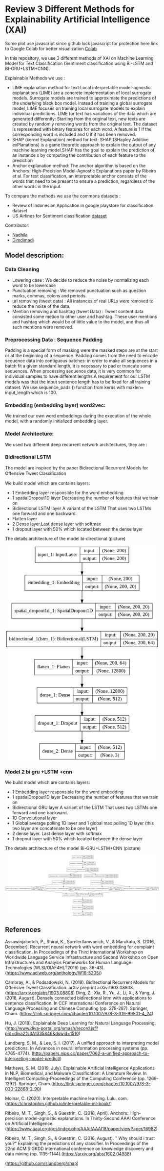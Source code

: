 # Review 3 Different Methods for Explainability Artificial Intelligence (XAI)

Some plot use javascript since github lock javascript for protection here link to Google Colab for better visualization [Colab](https://colab.research.google.com/drive/1wRCuvkmMa92okus_YA0CwT8-IyLcB0cK?usp=sharing)

In this repository, we use 3 different methods of XAI on Machine Learning Model for Text Classification (Sentiment classification using Bi-LSTM and BI-GRU+LSTM+CNN). 

Explainable Methods we use :

* LIME explanation method for text:Local interpretable model-agnostic explanations (LIME) are a concrete implementation of local surrogate models. Surrogate models are trained to approximate the predictions of the underlying black box model. Instead of training a global surrogate model, LIME focuses on training local surrogate models to explain individual predictions. LIME for text has variations of the data which are generated differently: Starting from the original text, new texts are created by randomly removing words from the original text. The dataset is represented with binary features for each word. A feature is 1 if the corresponding word is included and 0 if it has been removed.
* SHAP (kernel Explanation) method for text: SHAP (SHapley Additive exPlanations) is a game theoretic approach to explain the output of any machine learning model.SHAP has the goal to explain the prediction of an instance x by computing the contribution of each feature to the prediction
* Anchor explanation method: The anchor algorithm is based on the Anchors: High-Precision Model-Agnostic Explanations paper by Ribeiro et al. For text classification, an interpretable anchor consists of the words that need to be present to ensure a prediction, regardless of the other words in the input.

To compare the methods we use the commons datasets :

* Review of Indonesian Application in google playstore for classification dataset 
* US Airlines for Sentiment classification [dataset](https://www.kaggle.com/crowdflower/twitter-airline-sentiment)


Contributor:
* [Nadhila](https://github.com/Nadhila)
* [Dimdimadi](https://github.com/dimdimadi)


## Model description:

### Data Cleaning

* Lowering case :  We decide to reduce the noise by normalizing each word to be lowercase
*	Punctuation removing : We removed punctuation such as question marks, commas, colons and periods.
* url removing (tweet data) : All instances of real URLs were removed to reduce the noise of the data.
*	Mention removing  and hashtag (tweet Data) : Tweet content data consisted some metion to other user and hashtag. These user mentions and hashtag which would be of little value to the model, and thus all such mentions were removed.

### Preprocessing Data : Sequence Padding 


  Padding is a special form of masking were the masked steps are at the start or at the beginning of a sequence. Padding comes from the need to encode sequence data into contiguous batches: in order to make all sequences in a batch fit a given standard length, it is necessary to pad or truncate some sequences.
When processing sequence data, it is very common for individual samples to have different lengths.A requirement for our LSTM models was that the input sentence length has to be ﬁxed for all training dataset. We use sequence_pads () function from keras with maxlen= input_length which is 100. 


### Embedding (embedding layer) word2vec:

  We trained our own word embeddings during the execution of the whole model, with a randomly initialized embedding layer.

### Model Architecture:

We used two different deep recurrent network architectures, they are :

### Bidirectional LSTM 
The model are inspired by the paper Bidirectional Recurrent Models for Offensive Tweet Classiﬁcation

We build model which are contains layers:
-	1 Embedding layer responsible for the word embedding
-	1 spatialDropout1D layer Decreasing the number of features that we train on
-	Bidirectional LSTM layer A variant of the LSTM That uses two LSTMs one forward and one backward.
- Flatten layer
-	2 Dense layer.Last dense layer with softmax
-	1 dropout layer with 50% which located between the dense layer 

The details architecture of the model bi-directional (picture)

![Alt text](https://github.com/Nadhila/Explainble-AI/blob/master/bi-LSTM-model.png "Bi-LSTM Model")


### Model 2 bi gru +LSTM +cnn

We build model which are contains layers:
-	1 Embedding layer responsible for the word embedding
-	1 spatialDropout1D layer Decreasing the number of features that we train on
-	Bidirectional GRU layer A variant of the LSTM That uses two LSTMs one forward and one backward.
-	1D Convolutional layer
-	1 Global average polling 1D layer and 1 global max polling 1D layer  (this two layer are concatenate to be one layer) 
-	2 dense layer. Last dense layer with softmax
-	1 dropout layer with 50% which located between the dense layer


The details architecture of the model Bi-GRU+LSTM+CNN (picture)


![Alt text](https://github.com/Nadhila/Explainble-AI/blob/master/bi-GRU-LSTM-CNN.png "Bi-GRU+LSTM+CNN Model")


## References
Assawinjaipetch, P., Shirai, K., Sornlertlamvanich, V., & Marukata, S. (2016, December). Recurrent neural network with word embedding for complaint classification. In Proceedings of the Third International Workshop on Worldwide Language Service Infrastructure and Second Workshop on Open Infrastructures and Analysis Frameworks for Human Language Technologies (WLSI/OIAF4HLT2016) (pp. 36-43).(https://www.aclweb.org/anthology/W16-5205/)

Cambray, A., & Podsadowski, N. (2019). Bidirectional Recurrent Models for Offensive Tweet Classification. arXiv preprint arXiv:1903.08808. (https://arxiv.org/abs/1903.08808)
Ding, Z., Xia, R., Yu, J., Li, X., & Yang, J. (2018, August). Densely connected bidirectional lstm with applications to sentence classification. In CCF International Conference on Natural Language Processing and Chinese Computing (pp. 278-287). Springer, Cham. (https://link.springer.com/chapter/10.1007/978-3-319-99501-4_24)

Hu, J. (2018). Explainable Deep Learning for Natural Language Processing. (http://www.diva-portal.org/smash/record.jsf?pid=diva2%3A1335846&dswid=1510)

Lundberg, S. M., & Lee, S. I. (2017). A unified approach to interpreting model predictions. In Advances in neural information processing systems (pp. 4765-4774). (http://papers.nips.cc/paper/7062-a-unified-approach-to-interpreting-model-predicti)

Mathews, S. M. (2019, July). Explainable Artificial Intelligence Applications in NLP, Biomedical, and Malware Classification: A Literature Review. In Intelligent Computing-Proceedings of the Computing Conference (pp. 1269-1292). Springer, Cham.(https://link.springer.com/chapter/10.1007/978-3-030-22868-2_90)

Molnar, C. (2020). Interpretable machine learning. Lulu. com.(https://christophm.github.io/interpretable-ml-book/)

Ribeiro, M. T., Singh, S., & Guestrin, C. (2018, April). Anchors: High-precision model-agnostic explanations. In Thirty-Second AAAI Conference on Artificial Intelligence.(https://www.aaai.org/ocs/index.php/AAAI/AAAI18/paper/viewPaper/16982)

Ribeiro, M. T., Singh, S., & Guestrin, C. (2016, August). " Why should i trust you?" Explaining the predictions of any classifier. In Proceedings of the 22nd ACM SIGKDD international conference on knowledge discovery and data mining (pp. 1135-1144).(https://arxiv.org/abs/1602.04938)

(https://github.com/slundberg/shap)


